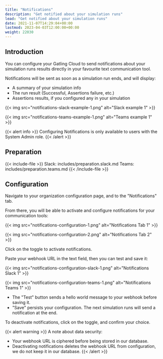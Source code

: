 ```yaml
---
title: "Notifications"
description: "Get notified about your simulation runs"
lead: "Get notified about your simulation runs"
date: 2021-11-07T14:29:04+00:00
lastmod: 2023-04-03T12:00:00+00:00
weight: 22030
---
```


## Introduction

You can configure your Gatling Cloud to send notifications about your simulation runs results directly in your favourite text communication tool.

Notifications will be sent as soon as a simulation run ends, and will display:
- A summary of your simulation info
- The run result (Successful, Assertions failure, etc.)
- Assertions results, if you configured any in your simulation

{{< img src="notifications-slack-example-1.png" alt="Slack example 1" >}}

{{< img src="notifications-teams-example-1.png" alt="Teams example 1" >}}

{{< alert info >}}
Configuring Notifications is only available to users with the System Admin role. 
{{< /alert >}}

## Preparation

{{< include-file >}}
Slack: includes/preparation.slack.md
Teams: includes/preparation.teams.md
{{< /include-file >}}

## Configuration

Navigate to your organization configuration page, and to the "Notifications" tab.

From there, you will be able to activate and configure notifications for your communication tools:

{{< img src="notifications-configuration-1.png" alt="Notifications Tab 1" >}}

{{< img src="notifications-configuration-2.png" alt="Notifications Tab 2" >}}

Click on the toggle to activate notifications.

Paste your webhook URL in the text field, then you can test and save it:

{{< img src="notifications-configuration-slack-1.png" alt="Notifications Slack 1" >}}

{{< img src="notifications-configuration-teams-1.png" alt="Notifications Teams 1" >}}

- The "Test" button sends a hello world message to your webhook before saving it.
- "Save" persists your configuration. The next simulation runs will send a notification at the end.

To deactivate notifications, click on the toggle, and confirm your choice.

{{< alert warning >}}
A note about data security:
- Your webhook URL is ciphered before being stored in our database.
- Deactivating notifications deletes the webhook URL from configuration, we do not keep it in our database.
{{< /alert >}}
